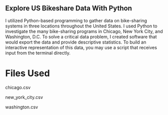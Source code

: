 ## Explore US Bikeshare Data With Python
I utilized Python-based programming to gather data on bike-sharing systems in three locations throughout the United States. I used Python to investigate the many bike-sharing programs in Chicago, New York City, and Washington, D.C. To solve a critical data problem, I created software that would export the data and provide descriptive statistics. To build an interactive representation of this data, you may use a script that receives input from the terminal directly.






# Files Used

chicago.csv

new_york_city.csv

washington.csv
